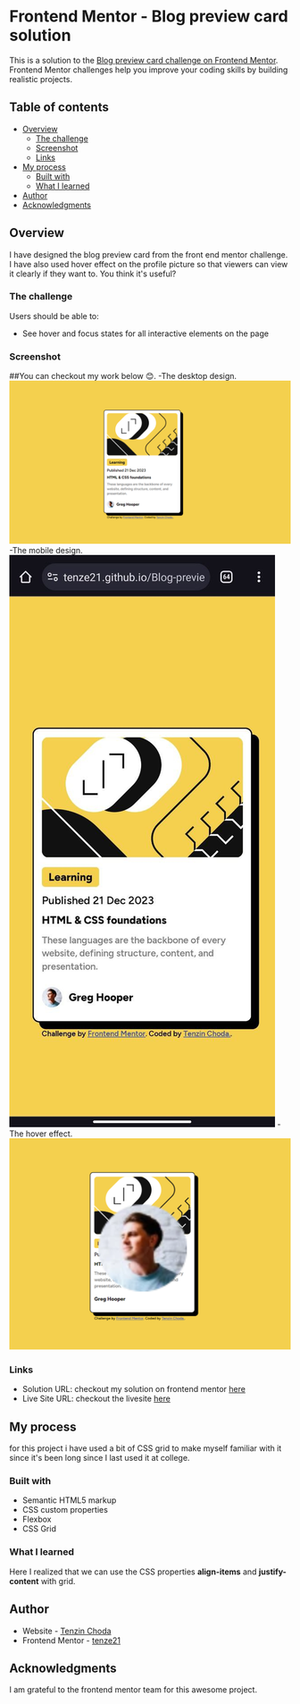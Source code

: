 # Frontend Mentor - Blog preview card solution

This is a solution to the [Blog preview card challenge on Frontend Mentor](https://www.frontendmentor.io/challenges/blog-preview-card-ckPaj01IcS). Frontend Mentor challenges help you improve your coding skills by building realistic projects. 

## Table of contents

- [Overview](#overview)
  - [The challenge](#the-challenge)
  - [Screenshot](#screenshot)
  - [Links](#links)
- [My process](#my-process)
  - [Built with](#built-with)
  - [What I learned](#what-i-learned)
- [Author](#author)
- [Acknowledgments](#acknowledgments)

## Overview
I have designed the blog preview card from the front end mentor challenge. I have also used hover effect on the profile picture so that viewers can view it clearly if they want to. You think it's useful?

### The challenge

Users should be able to:

- See hover and focus states for all interactive elements on the page

### Screenshot
##You can checkout my work below 😊.
-The desktop design.
![](assets/images/desktop.png.png)
-The mobile design.
![](assets/images/mobile.png.jpg)
-The hover effect.
![](assets/images/hover.png.png)

### Links

- Solution URL: checkout my solution on frontend mentor [here]()
- Live Site URL: checkout the livesite [here](https://tenze21.github.io/Blog-preview-card-frontend-mentor/)

## My process
for this project i have used a bit of CSS grid to make myself familiar with it since it's been long since I last used it at college.

### Built with

- Semantic HTML5 markup
- CSS custom properties
- Flexbox
- CSS Grid

### What I learned
Here I realized that we can use the CSS properties **align-items** and **justify-content** with grid.

## Author

- Website - [Tenzin Choda](https://tenze21.github.io/Blog-preview-card-frontend-mentor/)
- Frontend Mentor - [tenze21](https://www.frontendmentor.io/profile/tenze21)

## Acknowledgments
I am grateful to the frontend mentor team for this awesome project.
